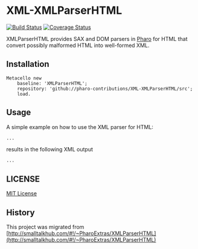# XML-XMLParserHTML

[![Build Status](https://travis-ci.org/pharo-contributions/XML-XMLParserHTML.svg?branch=master)](https://travis-ci.org/pharo-contributions/XML-XMLParserHTML) [![Coverage Status](https://coveralls.io/repos/github/pharo-contributions/XML-XMLParserHTML/badge.svg?branch=master)](https://coveralls.io/github/pharo-contributions/XML-XMLParserHTML?branch=master)

XMLParserHTML provides SAX and DOM parsers in [Pharo](http://www.pharo.org) for HTML that convert possibly malformed HTML into well-formed XML.

## Installation

```Smalltalk
Metacello new
	baseline: 'XMLParserHTML';
	repository: 'github://pharo-contributions/XML-XMLParserHTML/src';
	load.
```
## Usage

A simple example on how to use the XML parser for HTML:

```Smalltalk
...
```

results in the following XML output
```HTML
...
```


## LICENSE
[MIT License](LICENSE)

## History
This project was migrated from [http://smalltalkhub.com/#!/~PharoExtras/XMLParserHTML](http://smalltalkhub.com/#!/~PharoExtras/XMLParserHTML)

